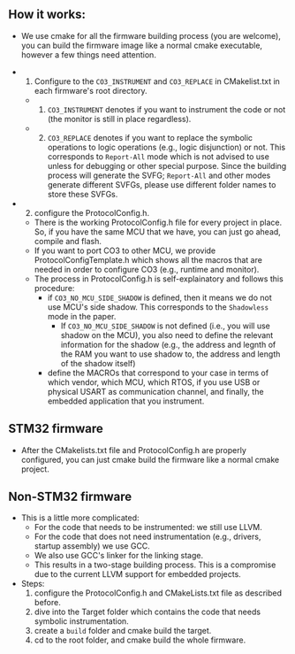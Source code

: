 ## How it works:
- We use cmake for all the firmware building process (you are welcome), you can build the firmware image like a normal cmake executable, however a few things need attention. 

- 1. Configure to the `CO3_INSTRUMENT` and `CO3_REPLACE` in CMakelist.txt in each firmware's root directory.
    - 1.  `CO3_INSTRUMENT` denotes if you want to instrument the code or not (the monitor is still in place regardless). 
    - 2. `CO3_REPLACE` denotes if you want to replace the symbolic operations to logic operations (e.g., logic disjunction) or not. This corresponds to `Report-All` mode which is not advised to use unless for debugging or other special purpose. Since the building process will generate the SVFG; `Report-All` and other modes generate different SVFGs, please use different folder names to store these SVFGs. 
- 2. configure the ProtocolConfig.h.
    - There is the working ProtocolConfig.h file for every project in place. So, if you have the same MCU that we have, you can just go ahead, compile and flash. 
    - If you want to port CO3 to other MCU, we provide ProtocolConfigTemplate.h which shows all the macros that are needed in order to configure CO3 (e.g., runtime and monitor). 
    - The process in ProtocolConfig.h is self-explainatory and follows this procedure:
        - if `CO3_NO_MCU_SIDE_SHADOW` is defined, then it means we do not use MCU's side shadow. This corresponds to the `Shadowless` mode in the paper. 
            - If `CO3_NO_MCU_SIDE_SHADOW` is not defined (i.e., you will use shadow on the MCU), you also need to define the relevant information for the shadow (e.g., the address and legnth of the RAM you want to use shadow to, the address and length of the shadow itself)
        - define the MACROs that correspond to your case in terms of which vendor, which MCU, which RTOS, if you use USB or physical USART as communication channel, and finally, the embedded application that you instrument. 
## STM32 firmware
- After the CMakelists.txt file and ProtocolConfig.h are properly configured, you can just cmake build the firmware like a normal cmake project. 

## Non-STM32 firmware
- This is a little more complicated: 
    - For the code that needs to be instrumented: we still use LLVM. 
    - For the code that does not need instrumentation (e.g., drivers, startup assembly) we use GCC. 
    - We also use GCC's linker for the linking stage. 
    - This results in a two-stage building process. This is a compromise due to the current LLVM support for embedded projects. 
- Steps:
    1. configure the ProtocolConfig.h and CMakeLists.txt file as described before. 
    1. dive into the Target folder which contains the code that needs symbolic instrumentation. 
    2. create a `build` folder and cmake build the target.
    3. cd to the root folder, and cmake build the whole firmware. 
